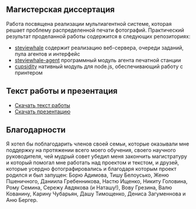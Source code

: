 ## Магистерская диссертация
Работа посвящена реализации мультиагентной системе, которая решает проблему распределенной
печати фотографий. Практический результат проделанной работы содержится в следующих репозиториях:
  - [steviewhale](http://github.com/molefrog/steviewhale) содержит реализацию веб-сервера,
  очереди заданий, пула агентов и интерфейс
  - [steviewhale-agent](http://github.com/molefrog/steviewhale-agent) программный модуль агента
  печатной станции
  - [cupsidity](http://github.com/molefrog/cupsidity) нативный модуль для node.js, обеспечивающий
  работу с принтером

## Текст работы и презентация
 - [Скачать текст работы](https://raw.github.com/molefrog/thesis/master/thesis.pdf)
 - [Скачать презентацию](https://github.com/molefrog/thesis/raw/master/presentation/presentation.pdf)

## Благодарности
Я хотел бы поблагодарить членов своей семьи, которые оказывали мне поддержку на протяжении всего моего
обучения, своего научного руководителя, чей мудрый совет убедил меня закончить магистратуру и который
помогал мне работать над проектом и текстом, и друзей, которые усердно фотографировались и благодаря 
которым проект родился и был запущен: Борю Адимова, Тишу Белоусько, Женю Пшеничного, Даниила Гребенникова, 
Настю Ищенко, Никиту Головина, Рому Семина, Сережу Авдякова (и Наташу!), Вову Грезина, Валю Кованину, 
Карину Чубарьян, Дашу Тимощенко, Дениса Загуменнова и Аню Бергер.

